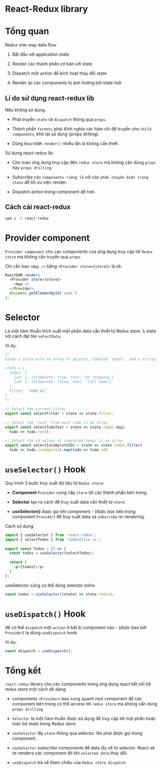 # React-Redux library

# Tổng quan

Redux one-way data flow

1. Bắt đầu với application state

2. Render các thành phần cơ bản với state

3. Dispatch một action để kích hoạt thay đổi state

4. Render lại các components bị ảnh hưởng bởi state mới

## Lí do sử dụng react-redux lib 

Nếu không sử dụng:

- Phải truyền `state` và `dispatch` thông qua `props`.

- Thành phần `farents` phải định nghĩa các hàm chỉ để truyền cho `child components`, khó tái sử dụng (props drilling).

- Dùng `ReactDOM.render()` nhiều lần là không cần thiết.

Sử dụng react-redux lib:

- Cho toàn ứng dụng truy cập đến `redux store` mà không cần dùng `props` hay `props drilling`.

- Subscribe các `components riêng lẻ` với các `phần chuyên biệt trong state` để tối ưu việc render.

- Dispatch action trong component dễ hơn.

## Cách cài react-redux

```bash
npm i -S react-redux
```

# Provider component <a name='provider_component'></a>

`Provider component` cho các components của ứng dụng truy cập tới `Redux store` mà không cần truyền qua `props`.

Chỉ cần bao `<App />` bằng `<Provider store={store}>` là ok.

```javascript
ReactDOM.render(
  <Provider store={store}>
    <App />
  </Provider>,
  document.getElementById('root')
);
```

# Selector <a name='selector'></a>

Là một hàm thuần trích xuất một phần data cần thiết từ Redux store 's state với cách đặt tên `selectData`.

Ví dụ:

```javascript
/* 
Given a state with an array of objects, labeled 'todos', and a string, labeled 'filter':
 
state = {
  todos: [
    {id: 1, isComplete: true, text: 'Go shopping'}
    {id: 2, isComplete: false, text: 'Call home'}  
  ],
  filter: 'SHOW_ALL'
}
*/
 
// Select the current filter
export const selectFilter = state => state.filter;
 
// Select the `text` from each todo in an array.
export const selectTodoText = state => state.todos.map(
  todo => todo.text);
 
// Select the id values of completed todos in an array.
export const selectIsCompleteIDs = state => state.todos.filter(
  todo => todo.isComplete).map(todo => todo.id)
```

# `useSelector()` Hook <a name='useSelector'></a>

Quy trình 3 bước truy xuất dữ liệu từ `Redux store`:

- **Component** `Provider` cung cấp `store` tới các thành phần bên trong.

- **Selector** tạo ra cách để truy xuất data cần thiết từ `store`.

- **useSelector()** được gọi khi component - (được bọc bên trong component `Provider`) để truy xuất data và `subscribe` re-rendering. 

Cách sử dụng:

```javascript
import { useSelector } from 'react-redux';
import { selectTodos } from 'todosSlice.js';
 
export const Todos = () => {
  const todos = useSelector(selectTodos);
 
  return (
    <p>{todos}</p>
  )
};
```

useSelector cũng có thể dùng selector inline

```javascript
const todos = useSelector((state) => state.todos);
```

# `useDispatch()` Hook <a name='useDispatch'></a>

để có thể `dispatch` một `action` ở bất kì component nào - (được bao bởi `Provider`) ta dùng `useDispatch` hook.

Ví dụ: 
```javascript
const dispatch = useDispatch();
```

# Tổng kết 

`react-redux` library cho các components trong ứng dụng react kết nối tới redux store một cách dễ dàng:

- components `<Provider>` bao xung quanh root component để các component bên trong có thể access tới `redux store` mà không cần dùng `props drilling`.

- `Selector` là một hàm thuần được sử dụng để truy cập tới một phần hoặc toàn bộ state trong Redux store.

- `useSelector` lấy `state` thông qua selector. Nó phải được gọi trong component.

- `useSelector` *subscribe* components để data lấy về từ selector. React sẽ re-renders các component đó khi `selected data` thay đổi.

- `useDispatch` trả về tham chiếu của `Redux store dispatch`.

